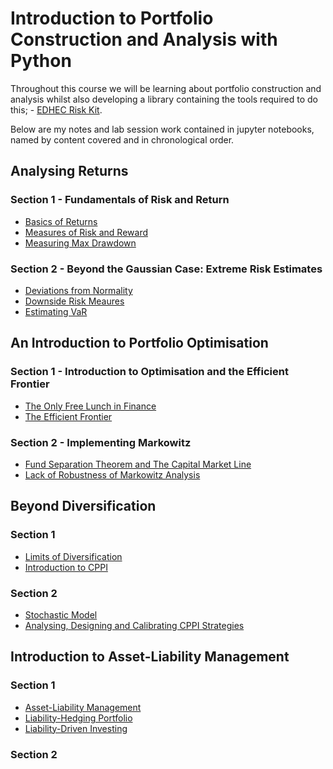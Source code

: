 # Introduction to Portfolio Construction and Analysis with Python

Throughout this course we will be learning about portfolio construction and analysis whilst also developing a library containing the tools required to do this; - [EDHEC Risk Kit](https://github.com/hideonmog/Investment-Management-with-Python/blob/main/Course-01/edhec_risk_kit.py).

Below are my notes and lab session work contained in jupyter notebooks, named by content covered and in chronological order.

## Analysing Returns

### Section 1 - Fundamentals of Risk and Return
- [Basics of Returns](https://github.com/hideonmog/Investment-Management-with-Python/blob/main/Course-01/01-basics-of-returns.ipynb)
- [Measures of Risk and Reward](https://github.com/hideonmog/Investment-Management-with-Python/blob/main/Course-01/02-measures-of-risk-and-reward.ipynb)
- [Measuring Max Drawdown](https://github.com/hideonmog/Investment-Management-with-Python/blob/main/Course-01/03-measuring-max-drawdown.ipynb)

### Section 2 - Beyond the Gaussian Case: Extreme Risk Estimates 
- [Deviations from Normality](https://github.com/hideonmog/Investment-Management-with-Python/blob/main/Course-01/04-deviations-from-normality.ipynb) 
- [Downside Risk Meaures](https://github.com/hideonmog/Investment-Management-with-Python/blob/main/Course-01/05-downside-risk-measures.ipynb) 
- [Estimating VaR](https://github.com/hideonmog/Investment-Management-with-Python/blob/main/Course-01/06-estimating-var.ipynb)

## An Introduction to Portfolio Optimisation

### Section 1 - Introduction to Optimisation and the Efficient Frontier 
- [The Only Free Lunch in Finance](https://github.com/hideonmog/Investment-Management-with-Python/blob/main/Course-01/07-the-only-free-lunch.ipynb)
- [The Efficient Frontier](https://github.com/hideonmog/Investment-Management-with-Python/blob/main/Course-01/08-efficient-frontier.ipynb)

### Section 2 - Implementing Markowitz
- [Fund Separation Theorem and The Capital Market Line](https://github.com/hideonmog/Investment-Management-with-Python/blob/main/Course-01/09-fund-separation-theorem.ipynb)
- [Lack of Robustness of Markowitz Analysis](https://github.com/hideonmog/Investment-Management-with-Python/blob/main/Course-01/10-robustness-of-markowitz.ipynb)

## Beyond Diversification

### Section 1
- [Limits of Diversification](https://github.com/hideonmog/Investment-Management-with-Python/blob/main/Course-01/11-limits-of-diversification.ipynb)
- [Introduction to CPPI](https://github.com/hideonmog/Investment-Management-with-Python/blob/main/Course-01/12-intro-to-cppi.ipynb)

### Section 2
- [Stochastic Model](https://github.com/hideonmog/Investment-Management-with-Python/blob/main/Course-01/13-random-walks-monte-carlo.ipynb)
- [Analysing, Designing and Calibrating CPPI Strategies](https://github.com/hideonmog/Investment-Management-with-Python/blob/main/Course-01/14-cppi-strategies.ipynb)

## Introduction to Asset-Liability Management 

### Section 1
- [Asset-Liability Management](https://github.com/hideonmog/Investment-Management-with-Python/blob/main/Course-01/15-asset-liability-management.ipynb)
- [Liability-Hedging Portfolio](https://github.com/hideonmog/Investment-Management-with-Python/blob/main/Course-01/16-liability-hedging-portfolios.ipynb)
- [Liability-Driven Investing](https://github.com/hideonmog/Investment-Management-with-Python/blob/main/Course-01/17-liability-driven-investing.ipynb)

### Section 2
